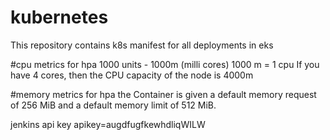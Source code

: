 # kubernetes

This repository contains k8s manifest for all deployments in eks

#cpu metrics for hpa
1000 units - 1000m (milli cores)
1000 m = 1 cpu
If you have 4 cores, then the CPU capacity of the node is 4000m

#memory metrics for hpa
the Container is given a default memory request of 256 MiB and a default memory limit of 512 MiB.

jenkins api key
apikey=augdfugfkewhdliqWILW
